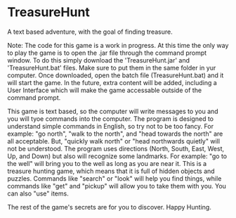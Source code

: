 # TreasureHunt
A text based adventure, with the goal of finding treasure.

Note: The code for this game is a work in progress.
      At this time the only way to play the game is to open the .jar file through the command prompt window.
      To do this simply download the 'TreasureHunt.jar' and 'TreasureHunt.bat' files.  Make sure to put them in the same folder in yur computer.  Once downloaded, open the batch file (TreasureHunt.bat) and it will start the game.
      In the future, extra content will be added, including a User Interface which will make the game accessable outside of the command prompt.
      
      
This game is text based, so the computer will write messages to you and you will tyoe commands into the computer.
The program is designed to understand simple commands in English, so try not to be too fancy.
    For example:  "go north", "walk to the north", and "head towards the north" are all acceptable.
                  But, "quickly walk north" or "head northwards quietly" will not be understood.
The program uses directions (North, South, East, West, Up, and  Down) but also will recognize some landmarks.
    For example: "go to the well" will bring you to the well as long as you are near it.
This is a treasure hunting game, which means that it is full of hidden objects and puzzles.
    Commands like "search" or "look" will help you find things, while commands like "get" and "pickup"
    will allow you to take them with you.  You can also "use" items.
    
The rest of the game's secrets are for you to discover.  Happy Hunting.
